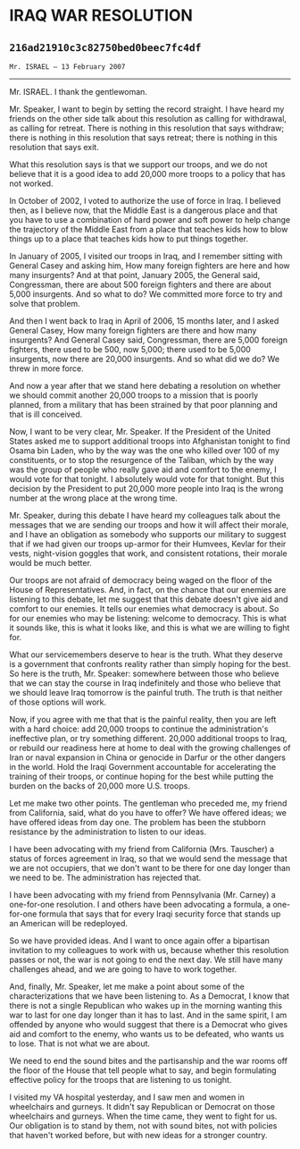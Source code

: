 # IRAQ WAR RESOLUTION
## `216ad21910c3c82750bed0beec7fc4df`
`Mr. ISRAEL — 13 February 2007`

---


Mr. ISRAEL. I thank the gentlewoman.

Mr. Speaker, I want to begin by setting the record straight. I have 
heard my friends on the other side talk about this resolution as 
calling for withdrawal, as calling for retreat. There is nothing in 
this resolution that says withdraw; there is nothing in this resolution 
that says retreat; there is nothing in this resolution that says exit.

What this resolution says is that we support our troops, and we do 
not believe that it is a good idea to add 20,000 more troops to a 
policy that has not worked.

In October of 2002, I voted to authorize the use of force in Iraq. I 
believed then, as I believe now, that the Middle East is a dangerous 
place and that you have to use a combination of hard power and soft 
power to help change the trajectory of the Middle East from a place 
that teaches kids how to blow things up to a place that teaches kids 
how to put things together.

In January of 2005, I visited our troops in Iraq, and I remember 
sitting with General Casey and asking him, How many foreign fighters 
are here and how many insurgents? And at that point, January 2005, the 
General said, Congressman, there are about 500 foreign fighters and 
there are about 5,000 insurgents. And so what to do? We committed more 
force to try and solve that problem.

And then I went back to Iraq in April of 2006, 15 months later, and I 
asked General Casey, How many foreign fighters are there and how many 
insurgents? And General Casey said, Congressman, there are 5,000 
foreign fighters, there used to be 500, now 5,000; there used to be 
5,000 insurgents, now there are 20,000 insurgents. And so what did we 
do? We threw in more force.

And now a year after that we stand here debating a resolution on 
whether we should commit another 20,000 troops to a mission that is 
poorly planned, from a military that has been strained by that poor 
planning and that is ill conceived.

Now, I want to be very clear, Mr. Speaker. If the President of the 
United States asked me to support additional troops into Afghanistan 
tonight to find Osama bin Laden, who by the way was the one who killed 
over 100 of my constituents, or to stop the resurgence of the Taliban, 
which by the way was the group of people who really gave aid and 
comfort to the enemy, I would vote for that tonight. I absolutely would 
vote for that tonight. But this decision by the President to put 20,000 
more people into Iraq is the wrong number at the wrong place at the 
wrong time.

Mr. Speaker, during this debate I have heard my colleagues talk about 
the messages that we are sending our troops and how it will affect 
their morale, and I have an obligation as somebody who supports our 
military to suggest that if we had given our troops up-armor for their 
Humvees, Kevlar for their vests, night-vision goggles that work, and 
consistent rotations, their morale would be much better.

Our troops are not afraid of democracy being waged on the floor of 
the House of Representatives. And, in fact, on the chance that our 
enemies are listening to this debate, let me suggest that this debate 
doesn't give aid and comfort to our enemies. It tells our enemies what 
democracy is about. So for our enemies who may be listening: welcome to 
democracy. This is what it sounds like, this is what it looks like, and 
this is what we are willing to fight for.

What our servicemembers deserve to hear is the truth. What they 
deserve is a government that confronts reality rather than simply 
hoping for the best. So here is the truth, Mr. Speaker: somewhere 
between those who believe that we can stay the course in Iraq 
indefinitely and those who believe that we should leave Iraq tomorrow 
is the painful truth. The truth is that neither of those options will 
work.

Now, if you agree with me that that is the painful reality, then you 
are left with a hard choice: add 20,000 troops to continue the 
administration's ineffective plan, or try something different. 20,000 
additional troops to Iraq, or rebuild our readiness here at home to 
deal with the growing challenges of Iran or naval expansion in China or 
genocide in Darfur or the other dangers in the world. Hold the Iraqi 
Government accountable for accelerating the training of their troops, 
or continue hoping for the best while putting the burden on the backs 
of 20,000 more U.S. troops.

Let me make two other points. The gentleman who preceded me, my 
friend from California, said, what do you have to offer? We have 
offered ideas; we have offered ideas from day one. The problem has been 
the stubborn resistance by the administration to listen to our ideas.

I have been advocating with my friend from California (Mrs. Tauscher) 
a status of forces agreement in Iraq, so that we would send the message 
that we are not occupiers, that we don't want to be there for one day 
longer than we need to be. The administration has rejected that.

I have been advocating with my friend from Pennsylvania (Mr. Carney) 
a one-for-one resolution. I and others have been advocating a formula, 
a one-for-one formula that says that for every Iraqi security force 
that stands up an American will be redeployed.

So we have provided ideas. And I want to once again offer a 
bipartisan invitation to my colleagues to work with us, because whether 
this resolution passes or not, the war is not going to end the next 
day. We still have many challenges ahead, and we are going to have to 
work together.

And, finally, Mr. Speaker, let me make a point about some of the 
characterizations that we have been listening to. As a Democrat, I know 
that there is not a single Republican who wakes up in the morning 
wanting this war to last for one day longer than it has to last. And in 
the same spirit, I am offended by anyone who would suggest that there 
is a Democrat who gives aid and comfort to the enemy, who wants us to 
be defeated, who wants us to lose. That is not what we are about.

We need to end the sound bites and the partisanship and the war rooms 
off the floor of the House that tell people what to say, and begin 
formulating effective policy for the troops that are listening to us 
tonight.

I visited my VA hospital yesterday, and I saw men and women in 
wheelchairs and gurneys. It didn't say Republican or Democrat on those 
wheelchairs and gurneys. When the time came, they went to fight for us. 
Our obligation is to stand by them, not with sound bites, not with 
policies that haven't worked before, but with new ideas for a stronger 
country.